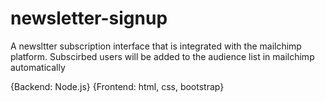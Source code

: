 # newsletter-signup
A newsltter subscription interface that is integrated with the mailchimp platform. Subscirbed users will be added to the audience list in mailchimp automatically

{Backend: Node.js}
{Frontend: html, css, bootstrap}
